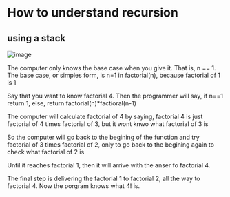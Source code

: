 # How to understand recursion
## using a stack

![image](https://user-images.githubusercontent.com/52580367/153442959-e8dc4955-23ad-4704-9129-90c642496e63.png)

The computer only knows the base case when you give it. That is, n == 1. The base case, or simples form, is n=1 in factorial(n), because factorial of 1 is 1

Say that you want to know factorial 4. Then the programmer will say, if n==1 return 1, else, return factorial(n)*factioral(n-1)

The computer will calculate factorial of 4 by saying, factorial 4 is just factorial of 4 times factorial of 3, but it wont knwo what factorial of 3 is

So the computer will go back to the begining of the function and try factorial of 3 times factorial of 2, only to go back to the begining again to check what factorial of 2 is

Until it reaches factorial 1, then it will arrive with the anser fo factorial 4. 

The final step is delivering the factorial 1 to factorial 2, all the way to factorial 4. Now the porgram knows what 4! is. 
